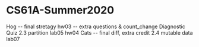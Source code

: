 # CS61A-Summer2020
Hog -- final stretagy
hw03 -- extra questions & count_change
Diagnostic Quiz
2.3 partition
lab05
hw04
Cats -- final diff, extra credit
2.4 mutable data
lab07